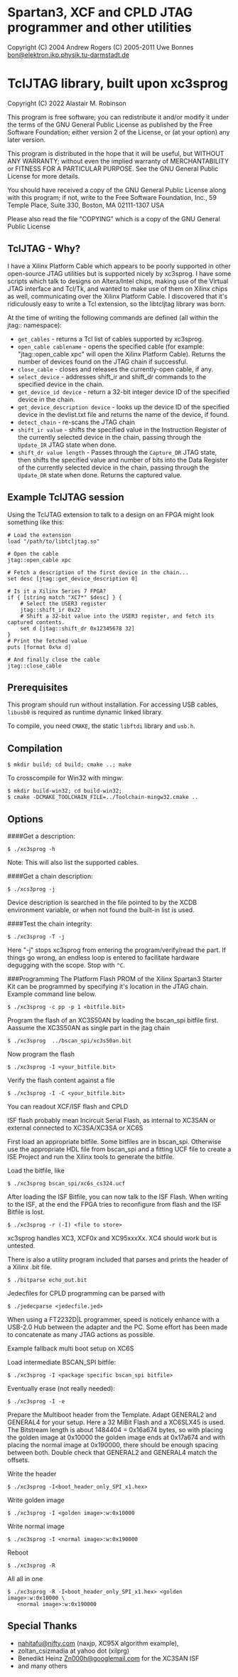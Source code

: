 # Spartan3, XCF and CPLD JTAG programmer and other utilities

Copyright (C) 2004 Andrew Rogers
          (C) 2005-2011 Uwe Bonnes bon@elektron.ikp.physik.tu-darmstadt.de

# TclJTAG library, built upon xc3sprog
Copyright (C) 2022 Alastair M. Robinson

This program is free software; you can redistribute it and/or modify
it under the terms of the GNU General Public License as published by
the Free Software Foundation; either version 2 of the License, or
(at your option) any later version.

This program is distributed in the hope that it will be useful,
but WITHOUT ANY WARRANTY; without even the implied warranty of
MERCHANTABILITY or FITNESS FOR A PARTICULAR PURPOSE.  See the
GNU General Public License for more details.

You should have received a copy of the GNU General Public License
along with this program; if not, write to the Free Software
Foundation, Inc., 59 Temple Place, Suite 330, Boston, MA  02111-1307  USA 

Please also read the file "COPYING" which is a copy of the GNU General
Public License

## TclJTAG - Why?
I have a Xilinx Platform Cable which appears to be poorly supported in other open-source JTAG utilities
but is supported nicely by xc3sprog.
I have some scripts which talk to designs on Altera/Intel chips, making use of the Virtual JTAG interface
and Tcl/Tk, and wanted to make use of them on Xilinx chips as well, communicating over the Xilinx Platform Cable.
I discovered that it's ridiculously easy to write a Tcl extension, so the libtcljtag library was born.

At the time of writing the following commands are defined (all within the jtag:: namespace):
* `get_cables` - returns a Tcl list of cables supported by xc3sprog.
* `open_cable cablename` - opens the specified cable (for example: "jtag::open_cable xpc" will open the Xilinx Platform Cable).  Returns the number of devices found on the JTAG chain if successful.
* `close_cable` - closes and releases the currently-open cable, if any.
* `select_device` - addresses shift_ir and shift_dr commands to the specified device in the chain.
* `get_device_id device` - return a 32-bit integer device ID of the specified device in the chain.
* `get_device_description device` - looks up the device ID of the specified device in the devlist.txt file and returns the name of the device, if found.
* `detect_chain` - re-scans the JTAG chain
* `shift_ir value` - shifts the specified value in the Instruction Register of the currently selected device in the chain, passing through the `Update_IR` JTAG state when done.
* `shift_dr value length` - Passes through the `Capture_DR` JTAG state, then shifts the specified value and number of bits into the Data Register of the currently selected device in the chain, passing through the `Update_DR` state when done.  Returns the captured value.

## Example TclJTAG session
Using the TclJTAG extension to talk to a design on an FPGA might look something like this:
```
# Load the extension
load "/path/to/libtcljtag.so"

# Open the cable
jtag::open_cable xpc

# Fetch a description of the first device in the chain...
set desc [jtag::get_device_description 0]

# Is it a Xilinx Series 7 FPGA?
if { [string match "XC7*" $desc] } {
	# Select the USER3 register
	jtag::shift_ir 0x22
	# Shift a 32-bit value into the USER3 register, and fetch its captured contents.
	set d [jtag::shift_dr 0x12345678 32]
}
# Print the fetched value
puts [format 0x%x d]

# And finally close the cable
jtag::close_cable
```

## Prerequisites
This program should run without installation. For accessing USB cables, `libusb0`
is required as runtime dynamic linked library.

To compile, you need `CMAKE`, the static `libftdi` library and `usb.h`. 

## Compilation

```
$ mkdir build; cd build; cmake ..; make
```
To crosscompile for Win32 with mingw:

```
$ mkdir build-win32; cd build-win32; 
$ cmake -DCMAKE_TOOLCHAIN_FILE=../Toolchain-mingw32.cmake ..
```

## Options

####Get a description:
```
$ ./xc3sprog -h
```
Note: This will also list the supported cables.

####Get a chain description:
```
$ ./xcs3prog -j
```
Device description is searched in the file pointed to by the XCDB environment 
variable, or when not found the built-in list is used.

####Test the chain integrity:
```
$ ./xc3sprog -T -j
```
Here "-j" stops xc3sprog from entering the program/verify/read the part. If
things go wrong, an endless loop is entered to facilitate hardware degugging
with the scope.
Stop with `^C`.

###Programming
The Platform Flash PROM of the Xilinx Spartan3 Starter Kit can be programmed
by specifying it's location in the JTAG chain. Example command line below.
```
$ ./xc3sprog -c pp -p 1 <bitfile.bit>
```
Program the flash of an XC3S50AN by loading the bscan_spi bitfile
first. Aassume the XC3S50AN as single part in the jtag chain
```
$ ./xc3sprog  ../bscan_spi/xc3s50an.bit
```
Now program the flash
```
$ ./xc3sprog -I <your_bitfile.bit>
```
Verify the flash content against a file
```
$ ./xc3sprog -I -C <your_bitfile.bit>
```
You can readout XCF/ISF flash and CPLD

ISF flash probably mean Incircuit Serial Flash, as internal to XC3SAN or 
external connected to XC3SA/XC3SA or XC6S

First load an appropriate bitfile. Some bitfiles are in bscan_spi. Otherwise
use the appropriate HDL file from bscan_spi and a fitting UCF file to create
a ISE Project and run the Xilinx tools to generate the bitfile.

Load the bitfile, like
```
$ ./xc3sprog bscan_spi/xc6s_cs324.ucf
```
After loading the ISF Bitfile, you can now talk to the ISF Flash. When 
writing to the ISF, at the end the FPGA tries to reconfigure from flash
and the ISF Bitfile is lost.
```
$ ./xc3sprog -r (-I) <file to store>
```
xc3sprog handles XC3, XCF0x and XC95xxxXx. XC4 should work but is untested.

There is also a utility program included that parses and prints the header
of a Xilinx .bit file.
```
$ ./bitparse echo_out.bit
```
Jedecfiles for CPLD programming can be parsed with
```
$ ./jedecparse <jedecfile.jed>
```
When using a FT2232D|L programmer, speed is noticely enhance with a USB-2.0 
Hub between the adapter and the PC. Some effort has been made to concatenate 
as many JTAG actions as possible.

Example fallback multi boot setup on XC6S

Load intermediate BSCAN_SPI bitfile:
```
$ ./xc3sprog -I <package specific bscan_spi bitfile>
```
Eventually erase (not really needed):
```
$ ./xc3sprog -I -e
```

Prepare the Multiboot header from the Template. Adapt GENERAL2 and GENERAL4 for
your setup. Here a 32 MiBit Flash and a XC6SLX45 is used. The Bitstream length
is about 1484404 = 0x16a674 bytes, so with placing the golden image at 0x10000 
the golden image ends at 0x17a674 and with placing the normal image at 0x190000,
there should be enough spacing between both. Double check that GENERAL2 and 
GENERAL4 match the offsets.

Write the header
```
$ ./xc3sprog -I<boot_header_only_SPI_x1.hex> 
```

Write golden image
```
$ ./xc3sprog -I <golden image>:w:0x10000
```
 
Write normal image
```
$ ./xc3sprog -I <normal image>:w:0x190000
```

Reboot
```
$ ./xc3sprog -R
```

All all in one
```
$ ./xc3sprog -R -I<boot_header_only_SPI_x1.hex> <golden image>:w:0x10000 \
   <normal image>:w:0x190000
```

## Special Thanks

* nahitafu@nifty.com (naxjp, XC95X algorithm example),
* zoltan_csizmadia at yahoo dot (xilprg)
* Benedikt Heinz <Zn000h@googlemail.com> for the XC3SAN ISF 
* and many others
